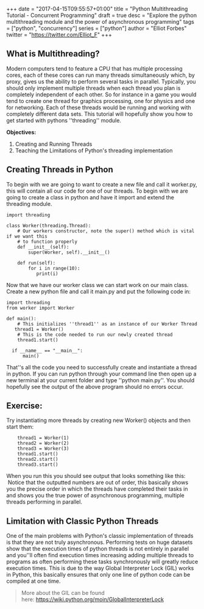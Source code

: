 +++
date = "2017-04-15T09:55:57+01:00"
title = "Python Multithreading Tutorial - Concurrent Programming"
draft = true
desc = "Explore the python multithreading module and the power of asynchronous programming"
tags = ["python", "concurrency"]
series = ["python"]
author = "Elliot Forbes"
twitter = "https://twitter.com/Elliot_F"
+++

## What is Multithreading?

Modern computers tend to feature a CPU that has multiple processing cores, each of these cores can run many threads simultaneously which, by proxy, gives us the ability to perform several tasks in parallel. Typically, you should only implement multiple threads when each thread you plan is completely independent of each other. So for instance in a game you would tend to create one thread for graphics processing, one for physics and one for networking. Each of these threads would be running and working with completely different data sets. This tutorial will hopefully show you how to get started with pythons ''threading'' module. 

**Objectives:**


1. Creating and Running Threads
2. Teaching the Limitations of Python's threading implementation

<h2>Creating Threads in Python</h2>

<p>To begin with we are going to want to create a new file and call it worker.py, this will contain all our code for one of our threads. To begin with we are going to create a class in python and have it import and extend the threading module.</p>

~~~
import threading

class Worker(threading.Thread):
    # Our workers constructor, note the super() method which is vital if we want this
    # to function properly
    def __init__(self):
        super(Worker, self).__init__()

    def run(self):
        for i in range(10):
           print(i)
~~~

<p>Now that we have our worker class we can start work on our main class. Create a new python file and call it main.py and put the following code in:</p>

~~~
import threading 
from worker import Worker

def main():
    # This initializes ''thread1'' as an instance of our Worker Thread
   thread1 = Worker()
    # This is the code needed to run our newly created thread
    thread1.start()

  if __name__ == "__main__":  
      main()
~~~

<p>That''s all the code you need to successfully create and instantiate a thread in python. If you can run python through your command line then open up a new terminal at your current folder and type ''python main.py''. You should hopefully see the output of the above program should no errors occur.</p>

<h2>Exercise:</h2>

<p>Try instantiating more threads by creating new Worker() objects and then start them:</p>

~~~
    thread1 = Worker(1)
    thread2 = Worker(2)
    thread3 = Worker(3)
    thread1.start()
    thread2.start()
    thread3.start()
~~~

<p>When you run this you should see output that looks something like this:  Notice that the outputted numbers are out of order, this basically shows you the precise order in which the threads have completed their tasks in and shows you the true power of asynchronous programming, multiple threads performing in parallel.</p>

<h2>Limitation with Classic Python Threads</h2>

One of the main problems with Python's classic implementation of threads is that they are not truly asynchronous. Performing tests on huge datasets show that the execution times of python threads is not entirely in parallel and you''ll often find execution times increasing adding multiple threads to programs as often performing these tasks synchronously will greatly reduce execution times. This is due to the way Global Interpreter Lock (GIL) works in Python, this basically ensures that only one line of python code can be compiled at one time. 

> More about the GIL can be found here: <a href="https://wiki.python.org/moin/GlobalInterpreterLock">https://wiki.python.org/moin/GlobalInterpreterLock</a>